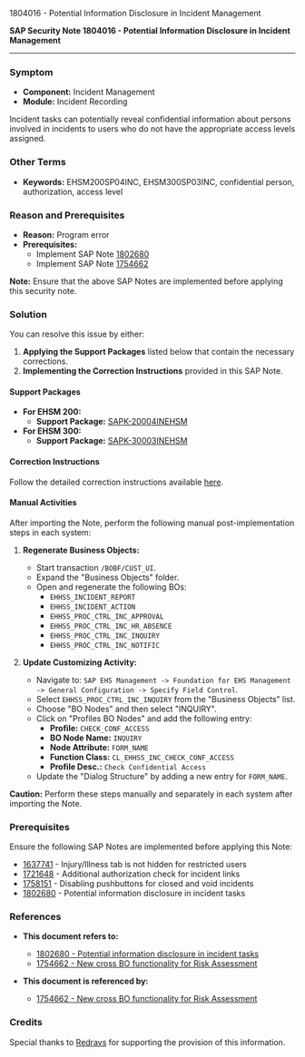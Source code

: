 1804016 - Potential Information Disclosure in Incident Management

**SAP Security Note 1804016 - Potential Information Disclosure in Incident Management**

---

### **Symptom**
- **Component:** Incident Management
- **Module:** Incident Recording

Incident tasks can potentially reveal confidential information about persons involved in incidents to users who do not have the appropriate access levels assigned.

### **Other Terms**
- **Keywords:** EHSM200SP04INC, EHSM300SP03INC, confidential person, authorization, access level

### **Reason and Prerequisites**
- **Reason:** Program error
- **Prerequisites:**
  - Implement SAP Note [1802680](https://me.sap.com/notes/1802680)
  - Implement SAP Note [1754662](https://me.sap.com/notes/1754662)

**Note:** Ensure that the above SAP Notes are implemented before applying this security note.

### **Solution**
You can resolve this issue by either:
1. **Applying the Support Packages** listed below that contain the necessary corrections.
2. **Implementing the Correction Instructions** provided in this SAP Note.

#### **Support Packages**
- **For EHSM 200:**
  - **Support Package:** [SAPK-20004INEHSM](https://me.sap.com/supportpackage/SAPK-20004INEHSM)
- **For EHSM 300:**
  - **Support Package:** [SAPK-30003INEHSM](https://me.sap.com/supportpackage/SAPK-30003INEHSM)

#### **Correction Instructions**
Follow the detailed correction instructions available [here](https://me.sap.com/corrins/0001804016/9587).

#### **Manual Activities**
After importing the Note, perform the following manual post-implementation steps in each system:

1. **Regenerate Business Objects:**
   - Start transaction `/BOBF/CUST_UI`.
   - Expand the "Business Objects" folder.
   - Open and regenerate the following BOs:
     - `EHHSS_INCIDENT_REPORT`
     - `EHHSS_INCIDENT_ACTION`
     - `EHHSS_PROC_CTRL_INC_APPROVAL`
     - `EHHSS_PROC_CTRL_INC_HR_ABSENCE`
     - `EHHSS_PROC_CTRL_INC_INQUIRY`
     - `EHHSS_PROC_CTRL_INC_NOTIFIC`

2. **Update Customizing Activity:**
   - Navigate to: `SAP EHS Management -> Foundation for EHS Management -> General Configuration -> Specify Field Control`.
   - Select `EHHSS_PROC_CTRL_INC_INQUIRY` from the "Business Objects" list.
   - Choose "BO Nodes" and then select "INQUIRY".
   - Click on "Profiles BO Nodes" and add the following entry:
     - **Profile:** `CHECK_CONF_ACCESS`
     - **BO Node Name:** `INQUIRY`
     - **Node Attribute:** `FORM_NAME`
     - **Function Class:** `CL_EHHSS_INC_CHECK_CONF_ACCESS`
     - **Profile Desc.:** `Check Confidential Access`
   - Update the "Dialog Structure" by adding a new entry for `FORM_NAME`.

**Caution:** Perform these steps manually and separately in each system after importing the Note.

### **Prerequisites**
Ensure the following SAP Notes are implemented before applying this Note:
- [1637741](https://me.sap.com/notes/1637741) - Injury/Illness tab is not hidden for restricted users
- [1721648](https://me.sap.com/notes/1721648) - Additional authorization check for incident links
- [1758151](https://me.sap.com/notes/1758151) - Disabling pushbuttons for closed and void incidents
- [1802680](https://me.sap.com/notes/1802680) - Potential information disclosure in incident tasks

### **References**
- **This document refers to:**
  - [1802680 - Potential information disclosure in incident tasks](https://me.sap.com/notes/1802680)
  - [1754662 - New cross BO functionality for Risk Assessment](https://me.sap.com/notes/1754662)

- **This document is referenced by:**
  - [1754662 - New cross BO functionality for Risk Assessment](https://me.sap.com/notes/1754662)

### **Credits**
Special thanks to [Redrays](https://redrays.io) for supporting the provision of this information.